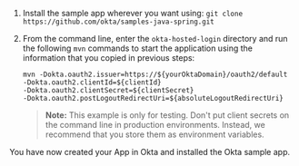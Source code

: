 1. Install the sample app wherever you want using: `git clone https://github.com/okta/samples-java-spring.git`
2. From the command line, enter the `okta-hosted-login` directory and run the following `mvn` commands to start the application using the information that you copied in previous steps:

    `mvn -Dokta.oauth2.issuer=https://${yourOktaDomain}/oauth2/default` \
    `-Dokta.oauth2.clientId=${clientId}` \
    `-Dokta.oauth2.clientSecret=${clientSecret}` \
    `-Dokta.oauth2.postLogoutRedirectUri=${absoluteLogoutRedirectUri}`

    > **Note:** This example is only for testing. Don't put client secrets on the command line in production environments. Instead, we recommend that you store them as environment variables.

You have now created your App in Okta and installed the Okta <StackSnippet snippet="applang" noSelector inline /> sample app.
